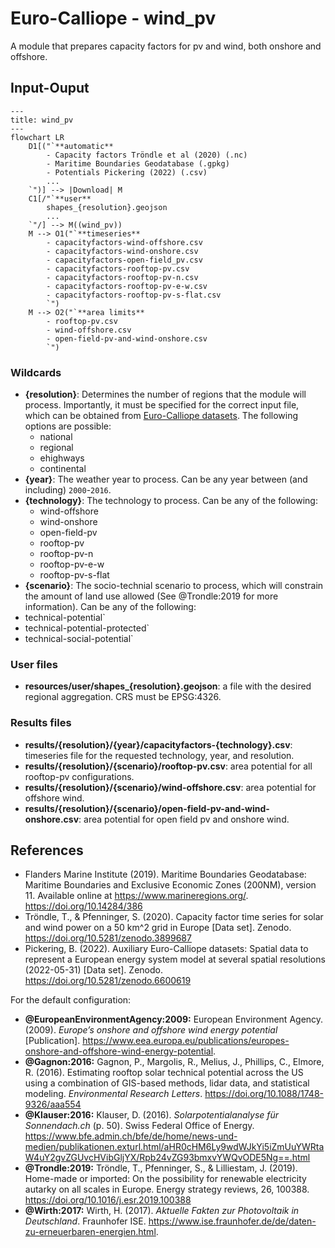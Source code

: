 <!-- Please provide a concise summary of the module in this section. -->
<!-- --8<-- [start:intro] -->
# Euro-Calliope - wind_pv

A module that prepares capacity factors for pv and wind, both onshore and offshore.

<!-- --8<-- [end:intro] -->
## Input-Ouput
<!-- Please fill in this diagram including: wildcards, user resources and final results. -->
<!-- --8<-- [start:mermaid] -->

```mermaid
---
title: wind_pv
---
flowchart LR
    D1[("`**automatic**
        - Capacity factors Tröndle et al (2020) (.nc)
        - Maritime Boundaries Geodatabase (.gpkg)
        - Potentials Pickering (2022) (.csv)
        ...
    `")] --> |Download| M
    C1[/"`**user**
        shapes_{resolution}.geojson
        ...
    `"/] --> M((wind_pv))
    M --> O1("`**timeseries**
        - capacityfactors-wind-offshore.csv
        - capacityfactors-wind-onshore.csv
        - capacityfactors-open-field_pv.csv
        - capacityfactors-rooftop-pv.csv
        - capacityfactors-rooftop-pv-n.csv
        - capacityfactors-rooftop-pv-e-w.csv
        - capacityfactors-rooftop-pv-s-flat.csv
        `")
    M --> O2("`**area limits**
        - rooftop-pv.csv
        - wind-offshore.csv
        - open-field-pv-and-wind-onshore.csv
        `")
```
<!-- --8<-- [end:mermaid] -->

### Wildcards
<!-- Please explain what wildcards are required by users here. -->
<!-- --8<-- [start:wildcards] -->

- **{resolution}**: Determines the number of regions that the module will process. Importantly, it must be specified for the correct input file, which can be obtained from [Euro-Calliope datasets](https://zenodo.org/records/6600619). The following options are possible:
    - national
    - regional
    - ehighways
    - continental
- **{year}**: The weather year to process. Can be any year between (and including) `2000`-`2016`.
- **{technology}**: The technology to process. Can be any of the following:
    - wind-offshore
    - wind-onshore
    - open-field-pv
    - rooftop-pv
    - rooftop-pv-n
    - rooftop-pv-e-w
    - rooftop-pv-s-flat
- **{scenario}**: The socio-technial scenario to process, which will constrain the amount of land use allowed (See @Trondle:2019 for more information). Can be any of the following:
- technical-potential`
- technical-potential-protected`
- technical-social-potential`

<!-- --8<-- [end:wildcards] -->
### User files
<!-- Please briefly explain user resources here. -->
<!-- --8<-- [start:user] -->

- **resources/user/shapes_{resolution}.geojson**: a file with the desired regional aggregation. CRS must be EPSG:4326.

<!-- --8<-- [end:user] -->
### Results files
<!-- Please briefly explain final result files here. -->
<!-- --8<-- [start:results] -->

- **results/{resolution}/{year}/capacityfactors-{technology}.csv**: timeseries file for the requested technology, year, and resolution.
- **results/{resolution}/{scenario}/rooftop-pv.csv**: area potential for all rooftop-pv configurations.
- **results/{resolution}/{scenario}/wind-offshore.csv**: area potential for offshore wind.
- **results/{resolution}/{scenario}/open-field-pv-and-wind-onshore.csv**: area potential for open field pv and onshore wind.

<!-- --8<-- [end:results]  -->
## References
<!-- Please cite studies and datasets used for this workflow below. -->
<!-- --8<-- [start:references] -->

- Flanders Marine Institute (2019). Maritime Boundaries Geodatabase: Maritime Boundaries and Exclusive Economic Zones (200NM), version 11. Available online at <https://www.marineregions.org/>. <https://doi.org/10.14284/386>
- Tröndle, T., & Pfenninger, S. (2020). Capacity factor time series for solar and wind power on a 50 km^2 grid in Europe [Data set]. Zenodo. <https://doi.org/10.5281/zenodo.3899687>
- Pickering, B. (2022). Auxiliary Euro-Calliope datasets: Spatial data to represent a European energy system model at several spatial resolutions (2022-05-31) [Data set]. Zenodo. <https://doi.org/10.5281/zenodo.6600619>

For the default configuration:

- **@EuropeanEnvironmentAgency:2009:** European Environment Agency. (2009). _Europe’s onshore and offshore wind energy potential_ [Publication]. <https://www.eea.europa.eu/publications/europes-onshore-and-offshore-wind-energy-potential>.
- **@Gagnon:2016:** Gagnon, P., Margolis, R., Melius, J., Phillips, C., Elmore, R. (2016). Estimating rooftop solar technical potential across the US using a combination of GIS-based methods, lidar data, and statistical modeling. _Environmental Research Letters_. <https://doi.org/10.1088/1748-9326/aaa554>
- **@Klauser:2016:** Klauser, D. (2016). _Solarpotentialanalyse für Sonnendach.ch_ (p. 50). Swiss Federal Office of Energy. <https://www.bfe.admin.ch/bfe/de/home/news-und-medien/publikationen.exturl.html/aHR0cHM6Ly9wdWJkYi5iZmUuYWRtaW4uY2gvZGUvcHVibGljYX/Rpb24vZG93bmxvYWQvODE5Ng==.html>
- **@Trondle:2019:** Tröndle, T., Pfenninger, S., & Lilliestam, J. (2019). Home-made or imported: On the possibility for renewable electricity autarky on all scales in Europe. Energy strategy reviews, 26, 100388. <https://doi.org/10.1016/j.esr.2019.100388>
- **@Wirth:2017:** Wirth, H. (2017). _Aktuelle Fakten zur Photovoltaik in Deutschland_. Fraunhofer ISE. <https://www.ise.fraunhofer.de/de/daten-zu-erneuerbaren-energien.html>.

<!-- --8<-- [end:references] -->
